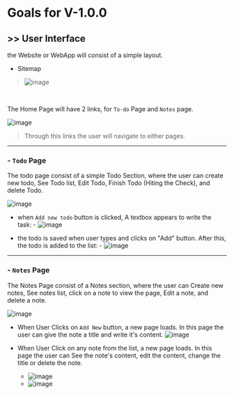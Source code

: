 # Goals for V-1.0.0

## >> User Interface
the Website or WebApp will consist of a simple layout.

- Sitemap

> ![image](https://github.com/ClubToCode/Notzy/assets/92150685/eb64c732-4688-481c-a939-996cc0d56831)

<br>

The Home Page will have 2 links, for `To-do` Page and `Notes` page.

 ![image](https://github.com/ClubToCode/Notzy/assets/92150685/ef1d281e-0bc8-4bcb-aba4-bff149157a69)

> Through this links the user will navigate to either pages.

***
  
###  - `Todo` Page
The todo page consist of a simple Todo Section, where the user can create new todo, See Todo list, Edit Todo, Finish Todo (Hiting the Check), and delete Todo.

![image](https://github.com/ClubToCode/Notzy/assets/92150685/ae8c800e-6f2e-46ec-ab43-0dbd32a0474e)

- when `Add new todo` button is clicked, A textbox appears to write the task: -
  ![image](https://github.com/ClubToCode/Notzy/assets/92150685/013c9fb4-08b8-411a-aec2-27f16f5f6362)

- the todo is saved when user types and clicks on "Add" button. After this, the todo is added to the list: -
  ![image](https://github.com/ClubToCode/Notzy/assets/92150685/ebf82fb5-bb4f-4ca5-8f79-1b8080887fe9)

***

### - `Notes` Page
The Notes Page consist of a Notes section, where the user can Create new notes, See notes list, click on a note to view the page, Edit a note, and delete a note.

![image](https://github.com/ClubToCode/Notzy/assets/92150685/e07f156d-3fe7-4aaa-b6f9-3f7e5e058a6a)

- When User Clicks on `Add New` button, a new page loads. In this page the user can give the note a title and write it's content.
  ![image](https://github.com/ClubToCode/Notzy/assets/92150685/27468eb5-d781-48bc-a2fb-be43542a52da)

- When User Click on any note from the list, a new page loads. In this page the user can See the note's content, edit the content, change the title or delete the note.
  - ![image](https://github.com/ClubToCode/Notzy/assets/92150685/403ff9e3-37d9-45dd-a9cb-cf301d7c08a0)
  - ![image](https://github.com/ClubToCode/Notzy/assets/92150685/05623346-1ae4-4578-9837-f36db1822453)
